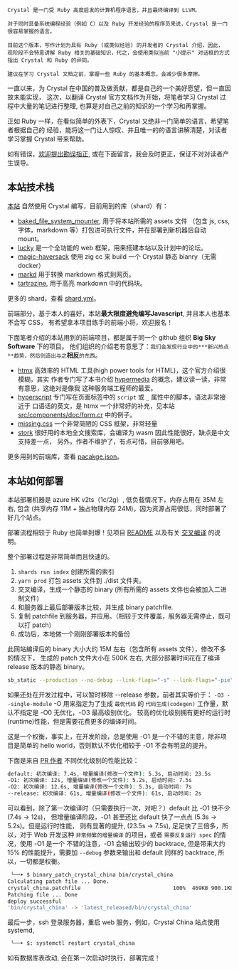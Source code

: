 ```
Crystal 是一门受 Ruby 高度启发的计算机程序语言，并且最终编译到 LLVM。

对于同时具备系统编程经验（例如 C）以及 Ruby 开发经验的程序员来说，Crystal 是一门
很容易掌握的语言。
```

```
目前这个版本，写作计划为具有 Ruby (或类似经验) 的开发者的 Crystal 介绍，因此，
现阶段不会特意讲解 Ruby 相关的基础知识，代之，会使用类似当前 "小提示" 对话框的方式
指出 Crystal 和 Ruby 的异同。

建议在学习 Crystal 文档之前，掌握一些 Ruby 的基本概念，会减少很多摩擦。
```

一直以来，为 Crystal 在中国的普及做贡献，都是自己的一个美好愿望，但一直因故未能实现，
这次，以翻译 Crystal 官方文档作为开始，将笔者学习 Crystal 过程中大量的笔记进行整理,
也算是对自己之前的知识的一个学习和再掌握。

正如 Ruby 一样，在看似简单的外表下，Crystal 又绝非一门简单的语言，希望笔者根据自己的
经验，能将这一门让人惊叹、并且唯一的的语言讲解清楚，对读者学习掌握 Crystal 带来帮助。

如有错误，[欢迎提出勘误指正](https://github.com/crystal-china/website/issues), 或在下面留言，我会及时更正，保证不对对读者产生误导。

## 本站技术栈

[本站](https://github.com/crystal-china/website) 自然使用 Crystal 编写，目前用到的库（shard）有：

- [baked_file_system_mounter](https://github.com/crystal-china/baked_file_system_mounter), 用于将本站所需的 assets 文件
 （包含 js, css, 字体，markdown 等）打包进可执行文件，并在部署到新机器后自动 mount。
- [lucky](https://github.com/luckyframework/lucky) 是一个全功能的 web 框架，用来搭建本站以及计划中的论坛。
- [magic-haversack](https://github.com/crystal-china/magic-haversack) 使用 zig cc 来 build 一个 Crystal 静态 bianry（无需 docker）
- [markd](https://github.com/icyleaf/markd) 用于转换 markdown 格式到网页。
- [tartrazine](https://github.com/ralsina/tartrazine), 用于高亮 markdown 中的代码块。

更多的 shard，查看 [shard.yml](https://github.com/crystal-china/website/blob/master/shard.yml)。

前端部分，基于本人的喜好，本站**最大限度避免编写Javascript**, 并且本人也基本不会写 CSS，
有希望拿本项目练手的前端小将，欢迎报名！

下面笔者介绍的本站用到的前端项目，都是属于同一个 github 组织 **Big Sky Software** 下的项目。
他们组织的介绍老有意思了：`我们会发现行业中的***新兴热点**趋势，然后创造出与之`**相反**`的东西`。

- [htmx](https://htmx.org/) 高效率的 HTML 工具(high power tools for HTML)，这个官方介绍很模糊，其实
  作者专门写了本书介绍 [hypermedia](https://hypermedia.systems/) 的概念，建议读一读，非常有意思，这绝对是像我
  这种服务端工程师的最爱。
- [hyperscript](https://github.com/bigskysoftware/_hyperscript) 专门写在页面标签中的 `script` 或 `_` 属性中的脚本，语法非常接近于
  口语话的英文，是 htmx 一个非常好的补充，见本站 [src/components/doc/form.cr](https://github.com/crystal-china/website/blob/master/src/components/doc/form.cr) 中的例子。
- [missing.css](https://missing.style/) 一个非常简陋的 CSS 框架，非常轻量
- [stork](https://github.com/jameslittle230/stork) 很好用的本地全文搜索库，会编译为 wasm 因此性能很好，缺点是中文支持差一点，
  另外，作者不维护了，有点可惜，目前够用吧。

更多用到的前端库，查看 [pacakge.json](https://github.com/crystal-china/website/blob/master/package.json)。

## 本站如何部署

本站部署机器是 azure HK v2ts（1c/2g）, 低负载情况下，内存占用在 35M 左右, 包含 
(共享内存 11M + 独占物理内存 24M)，因为资源占用很低，同时部署了好几个站点。

部署流程相较于 Ruby 也简单到爆！见项目 [README](https://github.com/crystal-china/website/blob/master/README.md) 以及有关 [交叉编译](https://crystal-china.org/docs/cross_compile) 的说明。

整个部署过程是非常简单而且快速的。

1. `shards run index` 创建所需的索引
2. `yarn prod` 打包 assets 文件到 ./dist 文件夹。
3. 交叉编译，生成一个静态的 binary (所有所需的 assets 文件也会被加入二进制文件)
4. 和服务器上最后部署版本比较，并生成 binary patchfile.
5. 复制 patchfile 到服务器，并应用。（相较于文件覆盖，服务器无需停止，既可以打 patch）
6. 成功后，本地做一个刚刚部署版本的备份

此网站编译后的 binary 大小大约 15M 左右（包含所有 assets 文件），修改不多的情况下，
生成的 patch 文件大小在 500K 左右, 大部分部署时间花在了编译 release 版本的静态 binary。

```bash
sb_static --production --no-debug --link-flags="-s" --link-flags="-pie" --release crystal_china
```

如果还处在开发过程中，可以暂时移除 --release 参数，前者其实等价于： `-O3 --single-module`
-O 用来指定为了生成 `最优代码` 的 `代码生成(codegen)` 工作量，默认不指定是 -O0 无优化，-O3 最高级别优化。
较高的优化级别拥有更好的运行时(runtime)性能，但是需要花费更多的编译时间。

这是一个权衡，事实上，在开发阶段，总是使用 -O1 是一个不错的主意，除非项目是简单的 
hello world，否则默认不优化相较于 -O1 不会有明显的提升。

下面是来自 [PR 作者](https://github.com/crystal-lang/crystal/pull/13464#issue-1708224879) 不同优化级别的性能比较：

```bash
default: 初次编译: 7.4s, 增量编译(修改一个文件): 5.3s, 启动时间: 23.5s
-O1: 初次编译: 12s, 增量编译(修改一个文件): 5.2s, 启动时间: 7.5s
-O2: 初次编译: 12.6s, 增量编译(修改一个文件): 5.3s, 启动时间: 7s
--release: 初次编译: 61s, 增量编译(修改一个文件): 61s, 启动时间: 2s
```

可以看到，除了第一次编译时（只需要执行一次，对吧？）default 比 -O1 快不少 (7.4s -> 12s)，
但增量编译阶段，-O1 甚至还比 default 快了一点点 (5.3s -> 5.2s)。但是运行时性能，
则有显著的提升, (23.5s -> 7.5s), 足足快了三倍多，所以，对于 Web 开发这种 
`非常频繁的增量编译` 的项目，或者 `需要反复运行 spec` 的情况，使用 -O1 是一个
不错的注意，-O1 会输出较少的 backtrace, 但是带来大约 15% 的性能提升，需要加 `--debug` 
参数来输出和 default 同样的 backtrace, 所以，一切都是权衡。


```bash
 ╰──➤ $ binary_patch_crystal_china bin/crystal_china
Calculating patch file ... Done.
crystal_china.patchfile								100%  469KB 900.1KB/s   00:00
Patching file ... Done
deploy successful
'bin/crystal_china' -> 'latest_released/bin/crystal_china'
```


最后一步，ssh 登录服务器，重启 web 服务，例如，Crystal China 站点使用 systemd, 

```bash
 ╰──➤ $: systemctl restart crystal_china
```

如有数据库表改动, 会在第一次启动时执行，部署完成！


